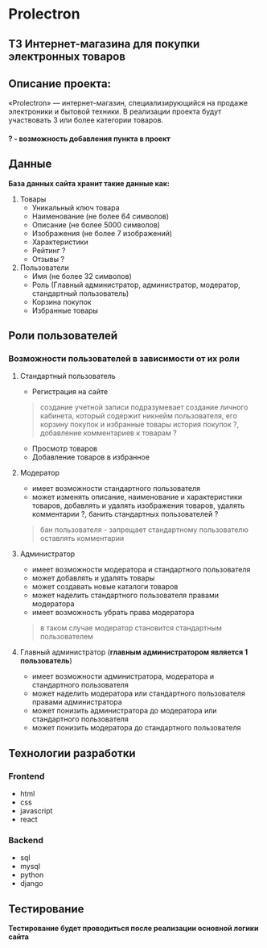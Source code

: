 # Prolectron
## ТЗ Интернет-магазина для покупки электронных товаров

## Описание проекта: 
«Prolectron» —  интернет-магазин, специализирующийся на продаже электроники и бытовой техники.
В реализации проекта будут участвовать 3 или более категории товаров.


#### ? - возможность добавления пункта в проект
## Данные
**База данных сайта хранит такие данные как:**
1. Товары
    - Уникальный ключ товара 
    - Наименование (не более 64 символов)
    - Описание (не более 5000 символов)
    - Изображения (не более 7 изображений)
    - Характеристики
    - Рейтинг ?
    - Отзывы ?
2. Пользователи
    - Имя (не более 32 символов) 
    - Роль (Главный администратор, администратор, модератор, стандартный пользователь)
    - Корзина покупок
    - Избранные товары

## Роли пользователей
### Возможности пользователей в зависимости от их роли
1. Стандартный пользователь
    - Регистрация на сайте
    >создание учетной записи подразумевает создание личного кабинета, который содержит никнейм   пользователя, его корзину покупок и избранные товары
     история покупок ?, добавление комментариев к товарам ? 

    - Просмотр товаров
    - Добавление товаров в избранное
    
2. Модератор
    - имеет возможности стандартного пользователя
    - может изменять описание, наименование и характеристики товаров, добавлять и удалять изображения товаров, удалять комментарии ?, банить стандартных пользователей ?
    > бан пользователя - запрещает стандартному пользователю оставлять комментарии
    
3. Администратор
    - имеет возможности модератора и стандартного пользователя
    - может добавлять и удалять товары 
    - может создавать новые каталоги товаров
    - может наделить стандартного пользователя правами модератора
    - имеет возможность убрать права модератора
    > в таком случае модератор становится стандартным пользователем
4. Главный администратор (**главным администратором является 1 пользователь**)
    - имеет возможности администратора, модератора и стандартного пользователя
    - может наделить модератора или стандартного пользователя правами администратора
    - может понизить администратора до модератора или стандартного пользователя
    - может понизить модератора до стандартного пользователя

## Технологии разработки
### Frontend
- html
- css
- javascript
- react
### Backend
- sql
- mysql
- python
- django

## Тестирование
**Тестирование будет проводиться после реализации основной логики сайта**
